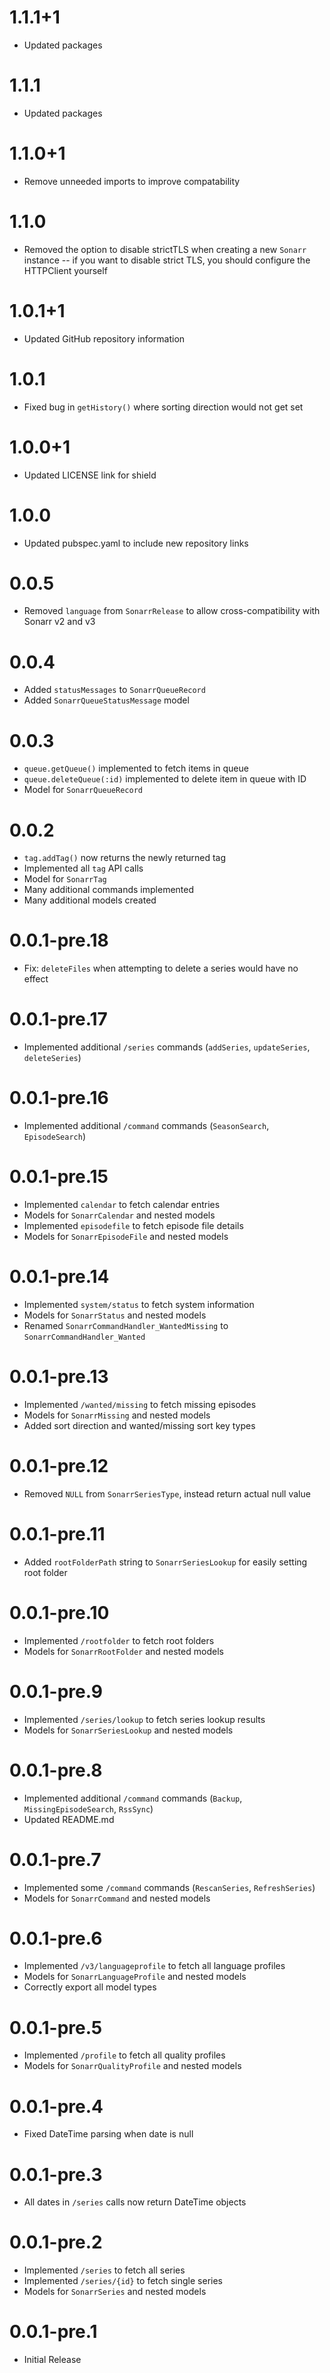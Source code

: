 # 1.1.1+1
- Updated packages
# 1.1.1
- Updated packages
# 1.1.0+1
- Remove unneeded imports to improve compatability
# 1.1.0
- Removed the option to disable strictTLS when creating a new `Sonarr` instance -- if you want to disable strict TLS, you should configure the HTTPClient yourself
# 1.0.1+1
- Updated GitHub repository information
# 1.0.1
- Fixed bug in `getHistory()` where sorting direction would not get set
# 1.0.0+1
- Updated LICENSE link for shield
# 1.0.0
- Updated pubspec.yaml to include new repository links
# 0.0.5
- Removed `language` from `SonarrRelease` to allow cross-compatibility with Sonarr v2 and v3
# 0.0.4
- Added `statusMessages` to `SonarrQueueRecord`
- Added `SonarrQueueStatusMessage` model
# 0.0.3
- `queue.getQueue()` implemented to fetch items in queue
- `queue.deleteQueue(:id)` implemented to delete item in queue with ID
- Model for `SonarrQueueRecord`
# 0.0.2
- `tag.addTag()` now returns the newly returned tag
- Implemented all `tag` API calls
- Model for `SonarrTag`
- Many additional commands implemented
- Many additional models created
# 0.0.1-pre.18
- Fix: `deleteFiles` when attempting to delete a series would have no effect
# 0.0.1-pre.17
- Implemented additional `/series` commands (`addSeries`, `updateSeries`, `deleteSeries`)
# 0.0.1-pre.16
- Implemented additional `/command` commands (`SeasonSearch`, `EpisodeSearch`)
# 0.0.1-pre.15
- Implemented `calendar` to fetch calendar entries
- Models for `SonarrCalendar` and nested models
- Implemented `episodefile` to fetch episode file details
- Models for `SonarrEpisodeFile` and nested models
# 0.0.1-pre.14
- Implemented `system/status` to fetch system information
- Models for `SonarrStatus` and nested models
- Renamed `SonarrCommandHandler_WantedMissing` to `SonarrCommandHandler_Wanted`
# 0.0.1-pre.13
- Implemented `/wanted/missing` to fetch missing episodes
- Models for `SonarrMissing` and nested models
- Added sort direction and wanted/missing sort key types
# 0.0.1-pre.12
- Removed `NULL` from `SonarrSeriesType`, instead return actual null value
# 0.0.1-pre.11
- Added `rootFolderPath` string to `SonarrSeriesLookup` for easily setting root folder
# 0.0.1-pre.10
- Implemented `/rootfolder` to fetch root folders
- Models for `SonarrRootFolder` and nested models
# 0.0.1-pre.9
- Implemented `/series/lookup` to fetch series lookup results
- Models for `SonarrSeriesLookup` and nested models
# 0.0.1-pre.8
- Implemented additional `/command` commands (`Backup`, `MissingEpisodeSearch`, `RssSync`)
- Updated README.md
# 0.0.1-pre.7
- Implemented some `/command` commands (`RescanSeries`, `RefreshSeries`)
- Models for `SonarrCommand` and nested models
# 0.0.1-pre.6
- Implemented `/v3/languageprofile` to fetch all language profiles
- Models for `SonarrLanguageProfile` and nested models
- Correctly export all model types
# 0.0.1-pre.5
- Implemented `/profile` to fetch all quality profiles
- Models for `SonarrQualityProfile` and nested models
# 0.0.1-pre.4
- Fixed DateTime parsing when date is null
# 0.0.1-pre.3
- All dates in `/series` calls now return DateTime objects
# 0.0.1-pre.2
- Implemented `/series` to fetch all series
- Implemented `/series/{id}` to fetch single series
- Models for `SonarrSeries` and nested models
# 0.0.1-pre.1
- Initial Release

